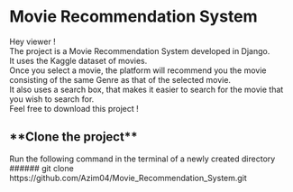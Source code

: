 <h1>Movie Recommendation System</h1>
Hey viewer ! <br>
The project is a Movie Recommendation System developed in Django.<br>
It uses the Kaggle dataset of movies. <br>
Once you select a movie, the platform will recommend you the movie consisting of the same Genre as that of the selected movie.<br>
It also uses a search box, that makes it easier to search for the movie that you wish to search for. <br>
Feel free to download this project ! <br>

<h2>**Clone the project**</h2>
Run the following command in the terminal of a newly created directory <br> 
######
git clone https://github.com/Azim04/Movie_Recommendation_System.git
